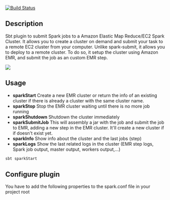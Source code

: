 [![Build Status](https://travis-ci.org/felixgborrego/lib-spark-manager.svg?branch=master)](https://travis-ci.org/felixgborrego/lib-spark-manager)

## Description

Sbt plugin to submit Spark jobs to a Amazon Elastic Map Reduce/EC2 Spark Cluster.
It allows you to create a cluster on demand and submit your task to a remote EC2 cluster from your computer.
Unlike spark-submit, it allows you to deploy to a remote cluster. To do so, it setup the cluster using Amazon EMR, and submit the job as an
 custom EMR step.

 ![](https://raw2.github.com/felixgborrego/sbt-spark-ec2-plugin/master/docs/diagram.png)


## Usage

* **sparkStart** Create a new EMR cluster or return the info of an existing cluster if there is already a cluster with the same cluster name.
* **sparkStop** Stop the EMR cluster waiting until there is no more job running
* **sparkShutdown** Shutdown the cluster immediately
* **sparkSubmitJob** This will assembly a jar with the job and submit the job to EMR, adding a new step in the EMR cluster. It'll create a new cluster if if doesn't exist yet.
* **sparkInfo** Show info about the cluster and the last jobs (step)
* **sparkLogs** Show the last related logs in the cluster (EMR step logs, Spark job output, master output, workers output,...)


```scala
sbt sparkStart
```

## Configure plugin

You have to add the following properties to the spark.conf file in your project root
